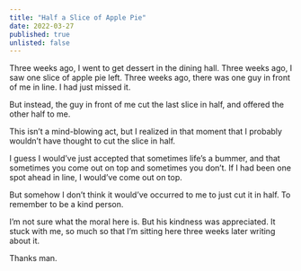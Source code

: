 ```yaml
---
title: "Half a Slice of Apple Pie"
date: 2022-03-27
published: true
unlisted: false
---
```


Three weeks ago, I went to get dessert in the dining hall. Three weeks ago, I saw one slice of apple pie left. Three weeks ago, there was one guy in front of me in line. I had just missed it.

But instead, the guy in front of me cut the last slice in half, and offered the other half to me.

This isn’t a mind-blowing act, but I realized in that moment that I probably wouldn’t have thought to cut the slice in half.

I guess I would’ve just accepted that sometimes life’s a bummer, and that sometimes you come out on top and sometimes you don’t. If I had been one spot ahead in line, I would’ve come out on top.

But somehow I don’t think it would’ve occurred to me to just cut it in half. To remember to be a kind person.

I’m not sure what the moral here is. But his kindness was appreciated. It stuck with me, so much so that I’m sitting here three weeks later writing about it.

Thanks man.
